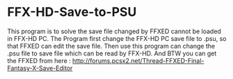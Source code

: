 # FFX-HD-Save-to-PSU
This program is to solve the save file changed by FFXED cannot be loaded in FFX-HD PC.
The Program first change the FFX-HD PC save file to .psu, so that FFXED can edit the save file.
Then use this program can change the .psu file to save file which can be read by FFX-HD.
And BTW you can get the FFXED from here : http://forums.pcsx2.net/Thread-FFXED-Final-Fantasy-X-Save-Editor
